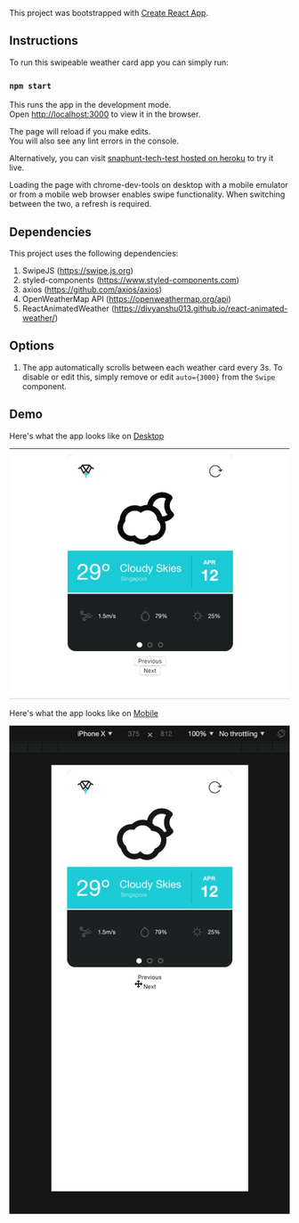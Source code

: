 This project was bootstrapped with [Create React App](https://github.com/facebook/create-react-app).

## Instructions

To run this swipeable weather card app you can simply run:

### `npm start`

This runs the app in the development mode.<br>
Open [http://localhost:3000](http://localhost:3000) to view it in the browser.

The page will reload if you make edits.<br>
You will also see any lint errors in the console.

Alternatively, you can visit [snaphunt-tech-test hosted on heroku](https://snaphunt-tech-test.herokuapp.com/) to try it live.

Loading the page with chrome-dev-tools on desktop with a mobile emulator or from a mobile web browser enables swipe functionality. When switching between the two, a refresh is required.

## Dependencies

This project uses the following dependencies:

1. SwipeJS (https://swipe.js.org)
2. styled-components (https://www.styled-components.com)
3. axios (https://github.com/axios/axios)
4. OpenWeatherMap API (https://openweathermap.org/api)
5. ReactAnimatedWeather (https://divyanshu013.github.io/react-animated-weather/)

## Options

1. The app automatically scrolls between each weather card every 3s. To disable or edit this, simply remove or edit ```auto={3000}``` from the ```Swipe``` component.

## Demo

Here's what the app looks like on [Desktop](https://raw.githubusercontent.com/microcerebus/snaphunt-tech-test/master/desktop.gif)

<img src="https://raw.githubusercontent.com/microcerebus/snaphunt-tech-test/master/desktop.gif">

Here's what the app looks like on [Mobile](https://raw.githubusercontent.com/microcerebus/snaphunt-tech-test/master/mobile.gif)

<img src="https://raw.githubusercontent.com/microcerebus/snaphunt-tech-test/master/mobile.gif">
